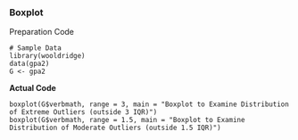 ### Boxplot
Preparation Code
```
# Sample Data
library(wooldridge)
data(gpa2)
G <- gpa2
```
**Actual Code**
```
boxplot(G$verbmath, range = 3, main = "Boxplot to Examine Distribution of Extreme Outliers (outside 3 IQR)")
boxplot(G$verbmath, range = 1.5, main = "Boxplot to Examine Distribution of Moderate Outliers (outside 1.5 IQR)")
```
